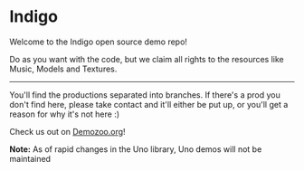 Indigo
====================

Welcome to the Indigo open source demo repo!

Do as you want with the code, but we claim all rights to the resources like Music, Models and Textures.

---

You'll find the productions separated into branches. If there's a prod you don't find here, please take contact and it'll either be put up, or you'll get a reason for why it's not here :)

Check us out on [Demozoo.org](http://demozoo.org/groups/21222/)!

**Note:** As of rapid changes in the Uno library, Uno demos will not be maintained
